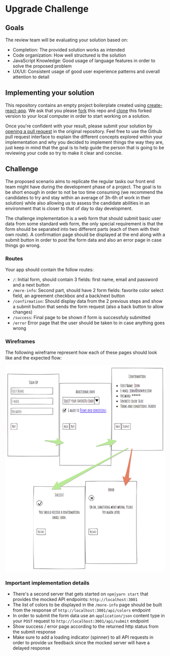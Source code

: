 # Upgrade Challenge

## Goals

The review team will be evaluating your solution based on:

- Completion: The provided solution works as intended
- Code organization: How well structured is the solution
- JavaScript Knowledge: Good usage of language features in order to solve the proposed problem
- UX/UI: Consistent usage of good user experience patterns and overall attention to detail

## Implementing your solution

This repository contains an empty project boilerplate created using [create-react-app](https://github.com/facebook/create-react-app). We ask that you please [fork](https://help.github.com/articles/fork-a-repo/) this repo and [clone](https://help.github.com/articles/cloning-a-repository/) this forked version to your local computer in order to start working on a solution.

Once you're confident with your result, please submit your solution by [opening a pull request](https://help.github.com/articles/creating-a-pull-request/) in the original repository. Feel free to use the Github pull request interface to explain the different concepts explored within your implementation and why you decided to implement things the way they are, just keep in mind that the goal is to help guide the person that is going to be reviewing your code so try to make it clear and concise.

## Challenge

The proposed scenario aims to replicate the regular tasks our front end team might have during the development phase of a project. The goal is to be short enough in order to not be too time consuming (we recommend the candidates to try and stay within an average of 3h-6h of work in their solution) while also allowing us to assess the candidate abilities in an environment that is closer to that of day to day development.

The challenge implementation is a web form that should submit basic user data from some standard web form, the only special requirement is that the form should be separated into two different parts (each of them with their own route). A confirmation page should be displayed at the end along with a submit button in order to post the form data and also an error page in case things go wrong.

### Routes

Your app should contain the follow routes:

- `/`: Initial form, should contain 3 fields: first name, email and password and a next button
- `/more-info`: Second part, should have 2 form fields: favorite color select field, an agreement checkbox and a back/next button
- `/confirmation`: Should display data from the 2 previous steps and show a submit button that sends the form request (also a back button to allow changes)
- `/success`: Final page to be shown if form is successfuly submitted
- `/error` Error page that the user should be taken to in case anything goes wrong

### Wireframes

The following wireframe represent how each of these pages should look like and the expected flow:

![wireframe](20180829-wireframe001.png)

### Important implementation details

- There's a second server that gets started on `npm|yarn start` that provides the mocked API endpoints: `http://localhost:3001`
- The list of colors to be displayed in the `/more-info` page should be built from the response of `http://localhost:3001/api/colors` endpoint
- In order to submit the form data use an `application/json` content type in your `POST` request to `http://localhost:3001/api/submit` endpoint
- Show success / error page according to the returned http status from the submit response
- Make sure to add a loading indicator (spinner) to all API requests in order to provide ux feedback since the mocked server will have a delayed response

